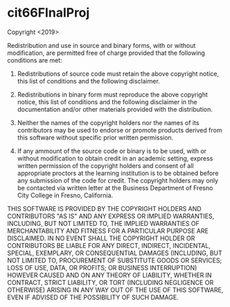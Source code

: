 # cit66FInalProj
Copyright <2019> <Erik Hearne and Seth Kroeker>

Redistribution and use in source and binary forms, with or without modification, are permitted free of charge provided that the following conditions are met:

1. Redistributions of source code must retain the above copyright notice, this list of conditions and the following disclaimer.

2. Redistributions in binary form must reproduce the above copyright notice, this list of conditions and the following disclaimer in the documentation and/or other materials provided with the distribution.

3. Neither the names of the copyright holders nor the names of its contributors may be used to endorse or promote products derived from this software without specific prior written permission.

4. If any ammount of the source code or binary is to be used, with or without modification to obtain credit in an academic setting, express written permission of the copyright holders and consent of all appropriate proctors at the learning institution is to be obtained before any submission of the code for credit. The copyright holders may only be contacted via written letter at the Business Department of Fresno City College in Fresno, California. 

THIS SOFTWARE IS PROVIDED BY THE COPYRIGHT HOLDERS AND CONTRIBUTORS "AS IS" AND ANY EXPRESS OR IMPLIED WARRANTIES, INCLUDING, BUT NOT LIMITED TO, THE IMPLIED WARRANTIES OF MERCHANTABILITY AND FITNESS FOR A PARTICULAR PURPOSE ARE DISCLAIMED. IN NO EVENT SHALL THE COPYRIGHT HOLDER OR CONTRIBUTORS BE LIABLE FOR ANY DIRECT, INDIRECT, INCIDENTAL, SPECIAL, EXEMPLARY, OR CONSEQUENTIAL DAMAGES (INCLUDING, BUT NOT LIMITED TO, PROCUREMENT OF SUBSTITUTE GOODS OR SERVICES; LOSS OF USE, DATA, OR PROFITS; OR BUSINESS INTERRUPTION) HOWEVER CAUSED AND ON ANY THEORY OF LIABILITY, WHETHER IN CONTRACT, STRICT LIABILITY, OR TORT (INCLUDING NEGLIGENCE OR OTHERWISE) ARISING IN ANY WAY OUT OF THE USE OF THIS SOFTWARE, EVEN IF ADVISED OF THE POSSIBILITY OF SUCH DAMAGE.
